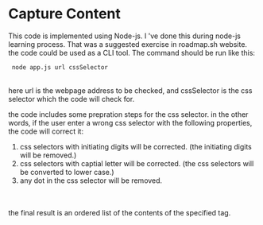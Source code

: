 # Capture Content

This code is implemented using Node-js. I 've done this during node-js learning process.
That was a suggested exercise in roadmap.sh website.
the code could be used as a CLI tool. The command should be run like this:

``` node app.js url cssSelector```
<br><br>

here url is the webpage address to be checked, and cssSelector 
is the css selector which the code will check for.


the code includes some prepration steps for the css selector. in the other words, if the user enter a wrong css selector with the following properties, the code will correct it:
1. css selectors with initiating digits will be corrected. (the initiating digits will be removed.)
2. css selectors with captial letter will be corrected. (the css selectors will be converted to lower case.)
3. any dot in the css selector will be removed.


<br><br>
the final result is an ordered list of the contents of the specified tag.